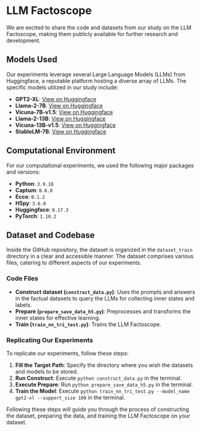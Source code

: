 # LLM Factoscope

We are excited to share the code and datasets from our study on the LLM Factoscope, making them publicly available for further research and development.

## Models Used
Our experiments leverage several Large Language Models (LLMs) from Huggingface, a reputable platform hosting a diverse array of LLMs. The specific models utilized in our study include:
- **GPT2-XL**: [View on Huggingface](https://huggingface.co/openai-community/gpt2-xl)
- **Llama-2-7B**: [View on Huggingface](https://huggingface.co/meta-llama/Llama-2-7b-hf)
- **Vicuna-7B-v1.5**: [View on Huggingface](https://huggingface.co/lmsys/vicuna-7b-v1.5)
- **Llama-2-13B**: [View on Huggingface](https://huggingface.co/meta-llama/Llama-2-13b-chat-hf)
- **Vicuna-13B-v1.5**: [View on Huggingface](https://huggingface.co/lmsys/vicuna-13b-v1.5)
- **StableLM-7B**: [View on Huggingface](https://huggingface.co/stabilityai/stablelm-tuned-alpha-7b)

## Computational Environment
For our computational experiments, we used the following major packages and versions:
- **Python**: `3.9.18`
- **Captum**: `0.6.0`
- **Ecco**: `0.1.2`
- **H5py**: `3.6.0`
- **Huggingface**: `0.17.3`
- **PyTorch**: `1.10.2`

## Dataset and Codebase
Inside the GitHub repository, the dataset is organized in the `dataset_train` directory in a clear and accessible manner. The dataset comprises various files, catering to different aspects of our experiments.

### Code Files
- **Construct dataset (`construct_data.py`)**: Uses the prompts and answers in the factual datasets to query the LLMs for collecting inner states and labels.
- **Prepare (`prepare_save_data_h5.py`)**: Preprocesses and transforms the inner states for effective learning.
- **Train (`train_nn_tri_test.py`)**: Trains the LLM Factoscope.

### Replicating Our Experiments
To replicate our experiments, follow these steps:

1. **Fill the Target Path**: Specify the directory where you wish the datasets and models to be stored.
2. **Run Construct**: Execute `python construct_data.py` in the terminal.
3. **Execute Prepare**: Run `python prepare_save_data_h5.py` in the terminal.
4. **Train the Model**: Execute `python train_nn_tri_test.py --model_name gpt2-xl --support_size 100` in the terminal.

Following these steps will guide you through the process of constructing the dataset, preparing the data, and training the LLM Factoscope on your dataset.
